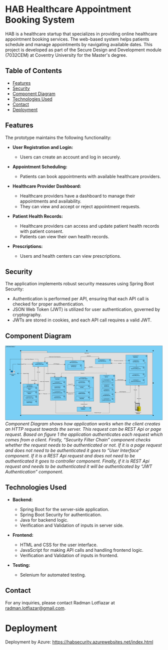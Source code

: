 # HAB Healthcare Appointment Booking System

HAB is a healthcare startup that specializes in providing online healthcare appointment booking services. The web-based system helps patients schedule and manage appointments by navigating available dates. This project is developed as part of the Secure Design and Development module (7032CEM) at Coventry University for the Master's degree.

## Table of Contents

- [Features](#features)
- [Security](#security)
- [Component Diagram](#component-diagram)
- [Technologies Used](#technologies-used)
- [Contact](#contact)
- [Deployment](#deployment)


## Features

The prototype maintains the following functionality:

- **User Registration and Login:**
    - Users can create an account and log in securely.

- **Appointment Scheduling:**
    - Patients can book appointments with available healthcare providers.

- **Healthcare Provider Dashboard:**
    - Healthcare providers have a dashboard to manage their appointments and availability.
    - They can view and accept or reject appointment requests.

- **Patient Health Records:**
    - Healthcare providers can access and update patient health records with patient consent.
    - Patients can view their own health records.

- **Prescriptions:**
    - Users and health centers can view prescriptions.

## Security

The application implements robust security measures using Spring Boot Security:

- Authentication is performed per API, ensuring that each API call is checked for proper authentication.
- JSON Web Token (JWT) is utilized for user authentication, governed by cryptography.
- JWTs are stored in cookies, and each API call requires a valid JWT.

## Component Diagram

![Component Diagram](ComponentDiagram.png)
*Component Diagram shows how application works when the client creates an HTTP 
request towards the server. This request can be REST Api or page request. 
Based on figure 1 the application authenticates each request which comes 
from a client. Firstly, “Security Filter Chain” component checks whether 
the request needs to be authenticated or not. If it is a page request 
and does not need to be authenticated it goes to “User Interface” 
component. If it is a REST Api request and does not need to be 
authenticated it goes to controller component. Finally, if it is REST 
Api request and needs to be authenticated it will be authenticated by 
“JWT Authentication” component.*

## Technologies Used

- **Backend:**
    - Spring Boot for the server-side application.
    - Spring Boot Security for authentication.
    - Java for backend logic.
    - Verification and Validation of inputs in server side.

- **Frontend:**
    - HTML and CSS for the user interface.
    - JavaScript for making API calls and handling frontend logic.
    - Verification and Validation of inputs in frontend.

- **Testing:**
    - Selenium for automated testing.

## Contact

For any inquiries, please contact Radman Lotfiazar at radman.lotfiazar@gmail.com.

# Deployment

Deployment by Azure:
https://habsecurity.azurewebsites.net/index.html
